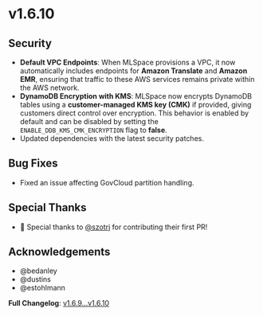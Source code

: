 # v1.6.10

## Security

* **Default VPC Endpoints**: When MLSpace provisions a VPC, it now automatically includes endpoints for **Amazon Translate** and **Amazon EMR**, ensuring that traffic to these AWS services remains private within the AWS network.
* **DynamoDB Encryption with KMS**: MLSpace now encrypts DynamoDB tables using a **customer-managed KMS key (CMK)** if provided, giving customers direct control over encryption. This behavior is enabled by default and can be disabled by setting the `ENABLE_DDB_KMS_CMK_ENCRYPTION` flag to **false**.
* Updated dependencies with the latest security patches.

## Bug Fixes

* Fixed an issue affecting GovCloud partition handling.

## Special Thanks

* 🎉 Special thanks to [@szotrj](https://github.com/awslabs/mlspace/pull/318) for contributing their first PR!

## Acknowledgements

* @bedanley
* @dustins
* @estohlmann

**Full Changelog**: [v1.6.9...v1.6.10](https://github.com/awslabs/mlspace/compare/v1.6.9...v1.6.10)
